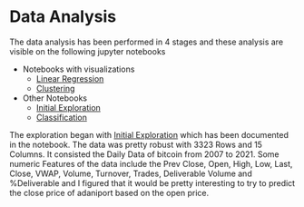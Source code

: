 # Data Analysis

The data analysis has been performed in 4 stages and these analysis are visible on the following jupyter notebooks

* Notebooks with visualizations
    * [Linear Regression](linear_regression.ipynb)
    * [Clustering](clustering.ipynb)
* Other Notebooks
    * [Initial Exploration](initial_exploration.ipynb)
    * [Classification](classification.ipynb)
    

The exploration began with [Initial Exploration](initial_exploration.ipynb) which has been documented in the notebook. The data was pretty robust with 3323 Rows and 15 Columns. It consisted the Daily Data of bitcoin from 2007 to 2021. Some numeric Features of the data include the Prev Close, Open, High, Low, Last, Close, VWAP, Volume, Turnover, Trades, Deliverable Volume and %Deliverable and I figured that it would be pretty interesting to try to predict the close price of adaniport based on the open price. 